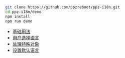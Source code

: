 ``` bash
git clone https://github.com/ppzreboot/ppz-i18n.git
cd ppz-i18n/demo
npm install
npm run demo
```

+ [基础用法](./src/usage/basic.jsx)
+ [用户选择语言](./src/usage/setter.jsx)
+ [处理特殊对象](./src/usage/format.jsx)
+ [设置默认语言](./src/main.jsx)
